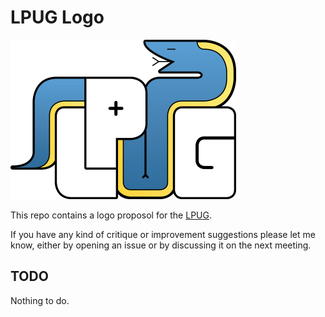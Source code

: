# LPUG Logo

![LPUG Logo](LPUG-Logo-preview.png)

This repo contains a logo proposol for the [LPUG](http://www.python-academy.de/User-Group/).

If you have any kind of critique or improvement suggestions please let me know, either by opening an issue or by discussing it on the next meeting.

## TODO

Nothing to do.
